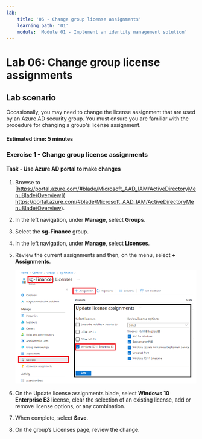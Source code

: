 ```yaml
---
lab:
    title: '06 - Change group license assignments'
    learning path: '01'
    module: 'Module 01 - Implement an identity management solution'
---
```


# Lab 06: Change group license assignments

## Lab scenario

Occasionally, you may need to change the license assignment that are used by an Azure AD security group. You must ensure you are familiar with the procedure for changing a group's license assignment.

#### Estimated time: 5 minutes

### Exercise 1 - Change group license assignments

#### Task - Use Azure AD portal to make changes

1. Browse to [https://portal.azure.com/#blade/Microsoft_AAD_IAM/ActiveDirectoryMenuBlade/Overview]( https://portal.azure.com/#blade/Microsoft_AAD_IAM/ActiveDirectoryMenuBlade/Overview).

2. In the left navigation, under **Manage**, select **Groups**.

3. Select the **sg-Finance** group.

4. In the left navigation, under **Manage**, select **Licenses**.

5. Review the current assignments and then, on the menu, select **+ Assignments**.

    ![Screen image displaying group license option selected with the current licenses and Assignments menu option highlighted](./media/lp1-mod2-change-group-license.png)

6. On the Update license assignments blade, select **Windows 10 Enterprise E3** license, clear the selection of an existing license, add or remove license options, or any combination.

7. When complete, select **Save**.

8. On the group’s Licenses page, review the change.
